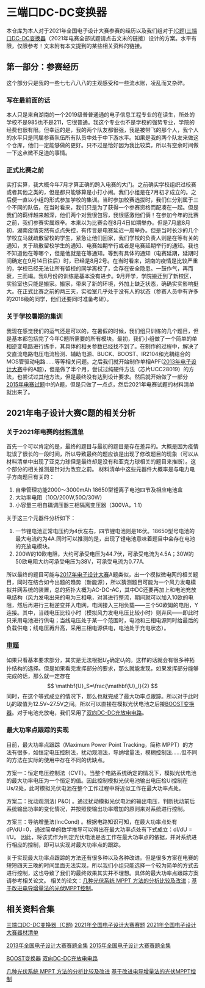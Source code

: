 # 三端口DC-DC变换器

本仓库为本人对于2021年全国电子设计大赛参赛的经历以及我们组对于[(C题)三端口DC-DC变换器](2021年C题.docx)（2021年电赛全部试题请点击文末的链接）设计的方案。水平有限，仅限参考！文末附有本文提到的某些相关资料的链接。

## 第一部分：参赛经历

这个部分只是我的一些七七八八八的主观感受和一些流水账，凌乱而又杂碎。

### 写在最前面的话

本人只是来自湖南的一个2019级普普通通的电子信息工程专业的在读生，所处的学校不是985也不是211，它很普通。我这个专业也不是学校的强势专业，学院的经费也很有限。但幸运的是，我的两个队友都很强，我是被带飞的那个人，我个人的水平只是同届参赛队伍所有队员中处于中下游水平。如果是我的两个队友来做这个仓库，他们一定能够做的更好。只不过是恰好因为我比较菜，所以有空余时间做一下这点微不足道的事情。

### 正式比赛之前

实打实算，我大概今年7月才算正确的跨入电赛的大门。之前确实学校组织过校赛或者其他之类的，但是都只能够算是小打小闹。我们小组是在7月初才成立的。之后便一直以小组的形式参加学校的集训。当时参加校赛选拔时，我们仨分别属于三个不同的队伍，在当时看来，我们只是为了获得一个参赛资格而配凑在一起。但是我们的羁绊越来越深，他们两个对我很包容，我很感激他们俩！在参加今年的比赛之前，我们参赛实属艰辛。本来以为比赛会在8月4日如期举办。但是7月底8月初，湖南疫情突然有点点失控，有传言是电赛延迟一周举办。但是当时长沙的几个学校立马就疏散留校的学生，紧急让他们回家，我们学校的负责人则是在等有关的通知，关于疏散留校学生的通知、电赛如期举行或者是电赛延期举行的通知。我也不知道他在等哪个，但是他就是在等通知。等到有具体的通知（电赛延期，延期时间确定在9月14日往后）时，已经是8月2号。在当时看来，湖南的疫情是比较严重的，学校已经无法让所有留校的同学离校了，会存在安全隐患。一鼓作气，再而衰，三而竭。我8月份的训练是基本没有进步。9月开学，学院搬迁到了新校区，实验室也只能是搬家。搬家，带来了新的环境，外加上缺乏状态，确确实实影响挺大。在正式比赛之前的两三天，实验室几乎处于没有人的状态（参赛人员中有许多的2018级的同学，他们还要同时准备考研）。

### 关于学校暑期的集训

我现在感觉我们的运气还是可以的，在暑假的时候，我们组只训练的几个题目，但是基本都包括完了今年C题所需要的所有模块。最初，我们小组做了一个简单的单相逆变电路进行练手，其具体的相关参数已经找不到了。在制作的过程中，解决了交直流电路电压电流检测、辅助电源、BUCK、BOOST、IR2104和光耦结合的MOS管驱动电路……等等相关问题。之后我们就开始制作单相APF([2013年电子设计大赛](2013全国电子设计大赛题目.pdf)中的A题)，但是做了半个月，尝试过纯硬件方法（芯片UCC28019）的方法，也尝试过其他方法，但是最终没有达到设计要求。然后就开始做了一部分[2015年电赛试题](2015全国电子设计大赛题目.pdf)中的A题，但是只做了一点点，然后2021年电赛试题的材料清单就出来了。

## 2021年电子设计大赛C题的相关分析

### 关于2021年电赛的[材料清单](2021电赛器材清单.pdf)

首先一个可以肯定的是，最终的题目与最初的题目是存在差异的。大概是因为疫情耽误了很长的一段时间，所以导致最终的题应该是出现了修改题目的现象（可以从材料清单中出现了亚克力球但是最终却是没有和亚克力球相关的题目来推断）。这个部分的相关推测是针对为改变之前。
材料清单中这些元器件大概率是与电力电子方向题目有关的：

1. 自带管理功能2000～3000mAh 18650型锂离子电池四节及相应电池盒
2. 大功率电阻（10Ω/200W,50Ω/30W）
3. 小容量三相自耦调压器三相隔离变压器（300VA，1:1）

关于这三个元器件分析如下：

1. 一节锂电池正常电压约为4伏左右，四节锂电池则是16伏。18650型号电池的最大电流约为4A.同时可以推测的是，出现了锂电池意味着题目中会存在电池的充放电模块。
2. 200W的10欧电阻，大约可承受电压为44.7伏，可承受电流为4.5A；30W的50欧电阻大约可承受电压为38V，可承受电流为0.77A.

所以最终的题目可能与[2017年电子设计大赛](2017年大学生子电子设计竞赛题目(A-P题全)附元器件清单.pdf)A题类似，出一个模拟微电网的相关题目，同时在结合如今出题的趋势（新能源），所以猜测题目可能为一个风力发电模拟并网系统的装置，总的拓扑大概为AC-DC-AC，其中DC还要再加上和电池充放电结构（风力发电出来的电为三相电，对其进行整流，期间就可以加入10欧的电阻，然后再进行三相逆变并入电网，电网接入三相负载——三个50欧姆的电阻，Y连接。其中，当线电压比较小时（模拟风力发电电压比较小时）则弃风——即此时只采用电池进行供电；当线电压处于某一个范围时，电池和三相电源同时给最后的负载供电；线电压再升高，采用三相电源供电，电池处于充电状态）。

### [审题](2021年C题.docx)

如果只看基本要求部分，其实是无法根据$U_S$确定$U_I$的。这样的话就会有很多种拓扑结构的选择。但是如果看完发挥部分的要求，那么就能发现，如果发挥部分能够完成的话，那么就一定存在
$$ \mathbf{U}_S=\frac{\mathbf{U}_I}{2} $$
同时，在这个等式成立的情况下，那么也就完成了最大功率点跟踪。所以对于此时 $U_I$的取值为12.5V~27.5V之间。所以可以直接在模拟光伏电池之后接[BOOST变换器](http://www.elecfans.com/analog/20171102574041.html)。对于电池充放电，我们采用了[双向DC-DC充放电电路](http://www.elecfans.com/yuanqijian/dianrongqi/20171202591513_3.html)。

### 最大功率点跟踪的实现

目前，最大功率点跟踪（Maximum Power Point Tracking，简称 MPPT）的方法有很多，如恒定电压控制法，扰动观测法，导纳增量法，模糊控制法……但不同的方法在实际的使用中存在不同的优缺点。

方案一：恒定电压控制法（CVT）。当整个电路系统确定的情况下，模拟光伏电池的最大功率电压为一个恒定的值。因此控制模拟光伏电池输出电压检Ui控制在Us/2处，此时模拟光伏电池在整个工作过程中将近似工作在最大功率点处。

方案二：扰动观测法( P&O) 。通过扰动模拟光伏电池的输出电压，判断扰动前后系统输出功率的变化情况，并按照使输出功率增加的原则来对系统进行控制。

方案三：导纳增量法(IncCond) 。根据电路知识可知，在最大功率点处有 dP/dU=0，通过简单的数学推导可以得出在最大功率点处有下式成立：dI/dU = I/U。 因此，将该式作为判定光伏电池是否工作在最大功率点的依据，并对系统进行相应的控制，即可以实现对最大功率点的跟踪。

关于实现最大功率点跟踪的方法还有很多种以及各种改进。但是很多方案在电赛的短短四天三晚的时间里面无法实现，所以我们小组只能选择一个较为简单的方式去进行控制，这也导致了我们的最终效果其实并不理想。具体的最大功率点跟踪方案请参考相关论文。
相关的论文：[几种光伏系统 MPPT 方法的分析比较及改进](https://kns.cnki.net/kcms/detail/detail.aspx?dbcode=CJFD&dbname=CJFD2007&filename=DLDZ200705001&uniplatform=NZKPT&v=ndG04dNQ4IB2BXtqVhJDjdtiktz7IKgJVPT-1DynU24uyqaxw1huS4L0oKLHgF_T)；[基于改进电导增量法的光伏MPPT控制](https://kns.cnki.net/kcms/detail/detail.aspx?dbcode=CJFD&dbname=CJFDLAST2021&filename=XBDJ202109008&uniplatform=NZKPT&v=Is2N8VyAT6BkXoAIJiStBTJwWZPgwUxfGJ8AQkMAMvQ2WkwZNbvYGPrlSDIF8QmZ)。

## 相关资料合集

[三端口DC-DC变换器（C题)](2021年C题.docx)
[2021年全国电子设计大赛赛题](2021竞赛题目（本科）.zip)
[2021年全国电子设计大赛器材清单](2021电赛器材清单.pdf)

[2013年全国电子设计大赛赛题全集](2013全国电子设计大赛题目.pdf)
[2015年全国电子设计大赛赛题全集](2015全国电子设计大赛题目.pdf)

[BOOST变换器](http://www.elecfans.com/analog/20171102574041.html)
[双向DC-DC充放电电路](http://www.elecfans.com/yuanqijian/dianrongqi/20171202591513_3.html)

[几种光伏系统 MPPT 方法的分析比较及改进](https://kns.cnki.net/kcms/detail/detail.aspx?dbcode=CJFD&dbname=CJFD2007&filename=DLDZ200705001&uniplatform=NZKPT&v=ndG04dNQ4IB2BXtqVhJDjdtiktz7IKgJVPT-1DynU24uyqaxw1huS4L0oKLHgF_T)
[基于改进电导增量法的光伏MPPT控制](https://kns.cnki.net/kcms/detail/detail.aspx?dbcode=CJFD&dbname=CJFDLAST2021&filename=XBDJ202109008&uniplatform=NZKPT&v=Is2N8VyAT6BkXoAIJiStBTJwWZPgwUxfGJ8AQkMAMvQ2WkwZNbvYGPrlSDIF8QmZ)
